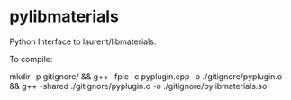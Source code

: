 # pylibmaterials

Python Interface to laurent/libmaterials.

To compile:

mkdir -p gitignore/ && g++ -fpic -c pyplugin.cpp -o ./gitignore/pyplugin.o && g++ -shared ./gitignore/pyplugin.o -o ./gitignore/pylibmaterials.so
